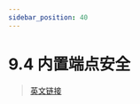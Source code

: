 ```yaml
---
sidebar_position: 40
---
```


# 9.4 内置端点安全

> [英文链接](https://micronaut-projects.github.io/micronaut-security/latest/guide/index.html#builtInEndpointsAccess)
